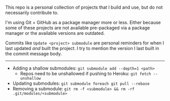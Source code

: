 This repo is a personal collection of projects that I build and use, but do not
necessarily contribute to.

I'm using Git + GitHub as a package manager more or less. Either because some of
these projects are not available pre-packaged via a package manager or the
available versions are outdated.

Commits like `Update <project> submodule` are personal reminders for when
I last updated *and* built the project. I try to mention the version I
last built in the commit message body.

---

- Adding a shallow submodules: `git submodule add --depth=1 <path>`
  - Repos need to be unshallowed if pushing to Heroku: `git fetch --unshallow`
- Updating submodules: `git submodule foreach git pull --rebase`
- Removing a submodule: `git rm -f <submodule> && rm -rf .git/modules/<submodule>`
